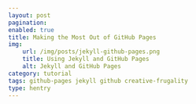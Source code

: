 ```yaml
---
layout: post
pagination:
enabled: true
title: Making the Most Out of GitHub Pages
img:
    url: /img/posts/jekyll-github-pages.png
    title: Using Jekyll and GitHub Pages
    alt: Jekyll and GitHub Pages
category: tutorial
tags: github-pages jekyll github creative-frugality
type: hentry
---
```


